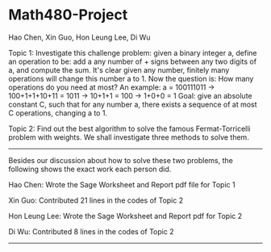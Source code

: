 Math480-Project
===============

Hao Chen, Xin Guo, Hon Leung Lee, Di Wu

Topic 1:
Investigate this challenge problem: given a binary integer a, define an operation to be: add a any number of + signs between any two digits of a, and compute the sum. It's clear given any number, finitely many operations will change this number a to 1. Now the question is: How many operations do you need at most? An example: a = 100111011 -> 100+1+1+10+11 = 1011 -> 10+1+1 = 100 -> 1+0+0 = 1 Goal: give an absolute constant C, such that for any number a, there exists a sequence of at most C operations, changing a to 1.

Topic 2: 
Find out the best algorithm to solve the famous Fermat-Torricelli problem with weights. We shall investigate three methods to solve them.

----------------------------------------------

Besides our discussion about how to solve these two problems, the following shows the exact work each person did. 

Hao Chen: Wrote the Sage Worksheet and Report pdf file for Topic 1

Xin Guo: Contributed 21 lines in the codes of Topic 2

Hon Leung Lee: Wrote the Sage Worksheet and Report pdf for Topic 2
 
Di Wu: Contributed 8 lines in the codes of Topic 2

-----------------------------------------------
